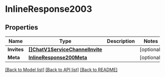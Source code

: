 # InlineResponse2003

## Properties

Name | Type | Description | Notes
------------ | ------------- | ------------- | -------------
**Invites** | [**[]ChatV1ServiceChannelInvite**](chat.v1.service.channel.invite.md) |  | [optional] 
**Meta** | [**InlineResponse200Meta**](inline_response_200_meta.md) |  | [optional] 

[[Back to Model list]](../README.md#documentation-for-models) [[Back to API list]](../README.md#documentation-for-api-endpoints) [[Back to README]](../README.md)


